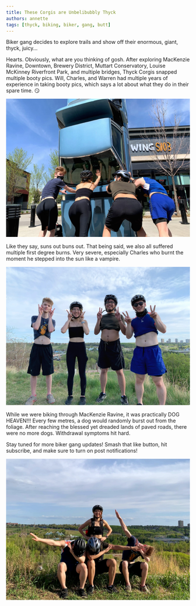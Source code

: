 ```yaml
---
title: These Corgis are Unbelibubbly Thyck
authors: annette
tags: [thyck, biking, biker, gang, butt]
---
```


Biker gang decides to explore trails and show off their enormous, giant, thyck, juicy...

<!--truncate-->

Hearts. Obviously, what are you thinking of gosh. After exploring MacKenzie Ravine, Downtown, Brewery District, Muttart Conservatory, Louise McKinney Riverfront Park, and multiple bridges, Thyck Corgis snapped multiple booty pics. Will, Charles, and Warren had multiple years of experience in taking booty pics, which says a lot about what they do in their spare time. :smirk:

![Biker-Gang](./bums_out.webp)

Like they say, suns out buns out. That being said, we also all suffered multiple first degree burns. Very severe, especially Charles who burnt the moment he stepped into the sun like a vampire.

![Biker-Gang](./hehe.webp)

While we were biking through MacKenzie Ravine, it was practically DOG HEAVEN!!! Every few metres, a dog would randomly burst out from the foliage. After reaching the blessed yet dreaded lands of paved roads, there were no more dogs. Withdrawal symptoms hit hard.

Stay tuned for more biker gang updates! Smash that like button, hit subscribe, and make sure to turn on post notifications!

![Biker-Gang](./dab.webp)
